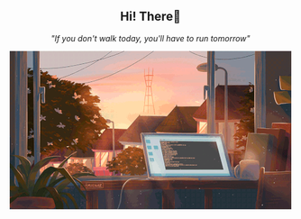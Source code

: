 <h2 align='center'>
   Hi! There👋
</h2>

<p align='center'>
   <i>"If you don't walk today, you'll have to run tomorrow"<i> 
</p>

<p align='center'>
  <img src='./assets/laptop.gif'>
</p>
